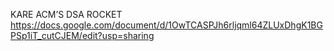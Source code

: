 KARE ACM’S DSA ROCKET
https://docs.google.com/document/d/1OwTCASPJh6rljqml64ZLUxDhgK1BGPSp1iT_cutCJEM/edit?usp=sharing
